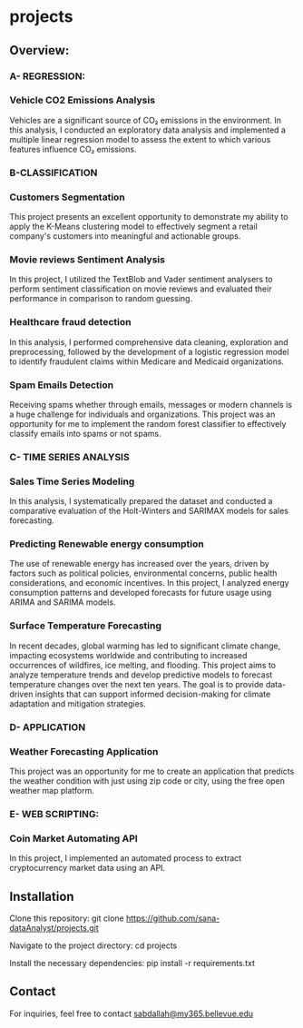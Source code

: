 # projects

## Overview:


### A- REGRESSION:

### Vehicle CO2 Emissions Analysis

Vehicles are a significant source of CO₂ emissions in the environment. In this analysis, I conducted an exploratory data analysis and implemented a multiple linear regression model to assess the extent to which various features influence CO₂ emissions.



### B-CLASSIFICATION

### Customers Segmentation

This project presents an excellent opportunity to demonstrate my ability to apply the K-Means clustering model to effectively segment a retail company's customers into meaningful and actionable groups.

### Movie reviews Sentiment Analysis

In this project, I utilized the TextBlob and Vader sentiment analysers to perform sentiment classification on movie reviews and evaluated their performance in comparison to random guessing.

### Healthcare fraud detection

In this analysis, I performed comprehensive data cleaning, exploration and preprocessing, followed by the development of a logistic regression model to identify fraudulent claims within Medicare and Medicaid organizations.

### Spam Emails Detection

Receiving spams whether through emails, messages or modern channels is a huge challenge for individuals and organizations. This project was an opportunity for me to implement the random forest classifier to effectively classify emails into spams or not spams. 



### C- TIME SERIES ANALYSIS

### Sales Time Series Modeling

In this analysis, I systematically prepared the dataset and conducted a comparative evaluation of the Holt-Winters and SARIMAX models for sales forecasting.

### Predicting Renewable energy consumption

The use of renewable energy has increased over the years, driven by factors such as political policies, environmental concerns, public health considerations, and economic incentives.
In this project, I analyzed energy consumption patterns and developed forecasts for future usage using ARIMA and SARIMA models.

### Surface Temperature Forecasting

In recent decades, global warming has led to significant climate change, impacting ecosystems worldwide and contributing to increased occurrences of wildfires, ice melting, and flooding. This project aims to analyze temperature trends and develop predictive models to forecast temperature changes over the next ten years. The goal is to provide data-driven insights that can support informed decision-making for climate adaptation and mitigation strategies.



### D- APPLICATION

### Weather Forecasting Application

This project was an opportunity for me to create an application that predicts the weather condition with just using zip code or city, using the free open weather map platform.

### E- WEB SCRIPTING: 

### Coin Market Automating API

In this project, I implemented an automated process to extract cryptocurrency market data using an API.


## Installation

Clone this repository:
git clone https://github.com/sana-dataAnalyst/projects.git


Navigate to the project directory:
cd projects

Install the necessary dependencies:
pip install -r requirements.txt


## Contact
For inquiries, feel free to contact sabdallah@my365.bellevue.edu
